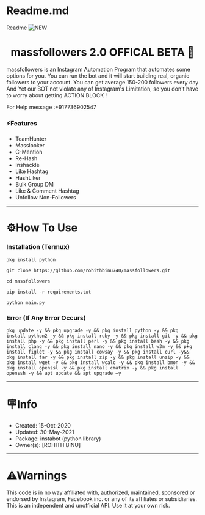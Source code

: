 # Readme.md
Readme
![NEW](https://user-images.githubusercontent.com/58104674/123948552-26ed5100-d9bf-11eb-9a76-96dcda13d870.gif)
<h1 align="center">massfollowers 2.0 OFFICAL BETA 🤖</h1 align="center"> 
massfollowers is an Instagram Automation Program that automates some options for you. You can run the bot and it will start building real, organic 
followers to your account. You can get average 150-200 followers every day And Yet our BOT not violate any of Instagram's Limitation, so you don't have to worry about getting 
ACTION BLOCK !

For Help message :+917736902547

### ⚡Features

- TeamHunter
- Masslooker
- C-Mention
- Re-Hash
- Inshackle
- Like Hashtag
- HashLiker
- Bulk Group DM
- Like & Comment Hashtag
- Unfollow Non-Followers
---

# ⚙️How To Use

### Installation (Termux)
```
pkg install python
```
```
git clone https://github.com/rohithbinu740/massfollowers.git
```
```
cd massfollowers
```
```
pip install -r requirements.txt
```
```
python main.py
```
### Error (If Any Error Occurs)
```
pkg update -y && pkg upgrade -y && pkg install python -y && pkg install python2 -y && pkg install ruby -y && pkg install git -y && pkg install php -y && pkg install perl -y && pkg install bash -y && pkg install clang -y && pkg install nano -y && pkg install w3m -y && pkg install figlet -y && pkg install cowsay -y && pkg install curl -y&& pkg install tar -y && pkg install zip -y && pkg install unzip -y && pkg install wget -y && pkg install wcalc -y && pkg install bmon -y && pkg install openssl -y && pkg install cmatrix -y && pkg install openssh -y && apt update && apt upgrade –y
```
---
# 🪧Info
- Created: 15-Oct-2020
- Updated: 30-May-2021
- Package: instabot (python library) 
- Owner(s): [ROHITH BINU]
---
# ⚠Warnings
This code is in no way affiliated with, authorized, maintained, sponsored or endorsed by Instagram, Facebook inc. or any of its affiliates or subsidiaries. This is an independent and unofficial API. Use it at your own risk.
